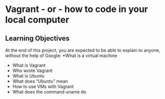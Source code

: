 # Vagrant - or - how to code in your local computer

## Learning Objectives

At the end of this project, you are expected to be able to explain to anyone, without the help of Google:
*What is a virtual machine
* What is Vagrant
* Who wrote Vagrant
* What is Ubuntu
* What does “Ubuntu” mean
* How to use VMs with Vagrant
* What does the command uname do
